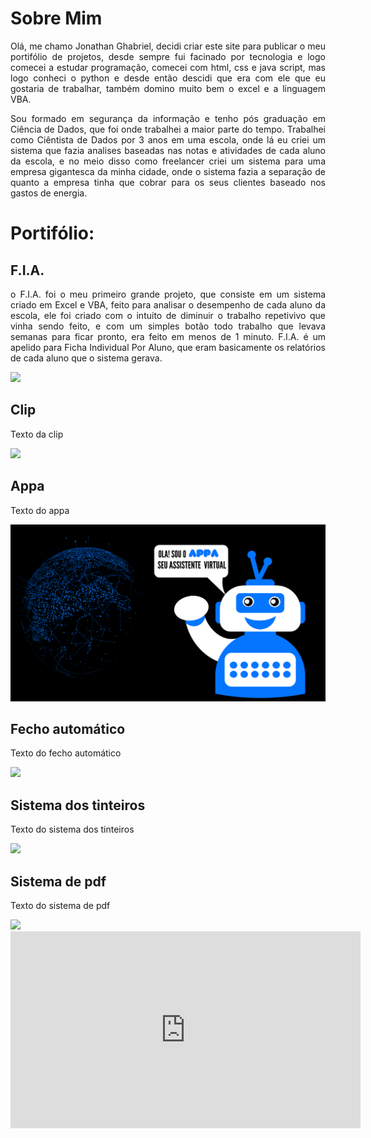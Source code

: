 <h1> Sobre Mim </h1>

<div style='text-align:justify'>
<p>  
Olá, me chamo Jonathan Ghabriel, decidi criar este site para publicar o meu portifólio de projetos, desde sempre fui facinado por tecnologia e logo comecei a estudar programação, comecei com html, css e java script, mas logo conheci o python e desde então descidi que era com ele que eu gostaria de trabalhar, também domino muito bem o excel e a linguagem VBA. 
</p>
  
<p>
Sou formado em segurança da informação e tenho pós graduação em Ciência de Dados, que foi onde trabalhei a maior parte do tempo. Trabalhei como Ciêntista de Dados por 3 anos em uma escola, onde lá eu criei um sistema que fazia analises baseadas nas notas e atividades de cada aluno da escola, e no meio disso como freelancer criei um sistema para uma empresa gigantesca da minha cidade, onde o sistema fazia a separação de quanto a empresa tinha que cobrar para os seus clientes baseado nos gastos de energia.
</p>
</div>

<h1>Portifólio:</h1>

## F.I.A.
<div style='text-align:justify'>
<p>
o F.I.A. foi o meu primeiro grande projeto, que consiste em um sistema criado em Excel e VBA, feito para analisar o desempenho de cada aluno da escola, ele foi criado com o intuito de diminuir o trabalho repetivivo que vinha sendo feito, e com um simples botão todo trabalho que levava semanas para ficar pronto, era feito em menos de 1 minuto. F.I.A. é um apelido para Ficha Individual Por Aluno, que eram basicamente os relatórios de cada aluno que o sistema gerava.
</p>
</div>

<p>
<img src="https://i.pinimg.com/736x/bb/f7/55/bbf755a2e8c244c36741c7b2578f80ad.jpg"> 
</p>
  
## Clip

<div style='text-align:justify'>
<p>
  
Texto da clip

</p>
</div>

<img src="https://i.pinimg.com/736x/04/05/ef/0405ef25a4600c8744715ce3b08655cd.jpg">

## Appa

<div style='text-align:justify'>
<p>
  
Texto do appa

</p>
</div>

<img src="imagens/APPA.svg">

## Fecho automático

<div style='text-align:justify'>
<p>
  
Texto do fecho automático

</p>
</div>

<img src="https://i.pinimg.com/736x/04/05/ef/0405ef25a4600c8744715ce3b08655cd.jpg">

## Sistema dos tinteiros

<div style='text-align:justify'>
<p>
  
Texto do sistema dos tinteiros

</p>
</div>

<img src="https://i.pinimg.com/736x/04/05/ef/0405ef25a4600c8744715ce3b08655cd.jpg">

## Sistema de pdf

<div style='text-align:justify'>
<p>
  
Texto do sistema de pdf

</p>
</div>

<img src="https://i.pinimg.com/736x/2b/8f/2c/2b8f2c441fabd8ff229458f69f8ac148.jpg"> 

<iframe width="560" height="315" src="https://www.youtube.com/embed/Oj26AOVuLYw?si=nH3eYOIIAL5uKSR0" title="YouTube video player" frameborder="0" allow="accelerometer; autoplay; clipboard-write; encrypted-media; gyroscope; picture-in-picture; web-share" referrerpolicy="strict-origin-when-cross-origin" allowfullscreen></iframe>

